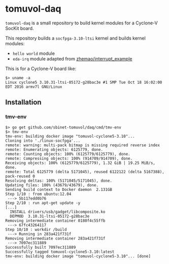 # tomuvol-daq

`tomuvol-daq` is a small repository to build kernel modules for a Cyclone-V SocKit board.

This repository builds a `socfpga-3.10-ltsi` kernel and builds kernel modules:

- `hello world` module
- `eda-irq` module adapted from [zhemao/interrupt_example](https://github.com/zhemao/interrupt_example)

This is for a Cyclone-V board like:

```
$> uname -a
Linux cyclone5 3.10.31-ltsi-05172-g28bac3e #1 SMP Tue Oct 18 16:02:00 EDT 2016 armv7l GNU/Linux
```

## Installation


### tmv-env

```
$> go get github.com/sbinet-tomuvol/daq/cmd/tmv-env
$> tmv-env
tmv-env: building docker image "tomuvol-cyclone5-3.10"...
Cloning into './linux-socfpga'...
remote: warning: multi-pack bitmap is missing required reverse index
remote: Enumerating objects: 6125779, done.
remote: Counting objects: 100% (6125779/6125779), done.
remote: Compressing objects: 100% (914709/914709), done.
Receiving objects: 100% (6125779/6125779), 1.32 GiB | 19.25 MiB/s, done.
remote: Total 6125779 (delta 5171045), reused 6122122 (delta 5167388), pack-reused 0
Resolving deltas: 100% (5171045/5171045), done.
Updating files: 100% (43679/43679), done.
Sending build context to Docker daemon  2.131GB
Step 1/10 : from ubuntu:12.04
 ---> 5b117edd0b76
Step 2/10 : run apt-get update -y
[...]
  INSTALL drivers/usb/gadget/libcomposite.ko
  DEPMOD  3.10.31-ltsi-05172-g28bac3e
Removing intermediate container 0180f4c55ffb
 ---> 67fc43264117
Step 10/10 : workdir /build
 ---> Running in 283a421f731f
Removing intermediate container 283a421f731f
 ---> 7097ec311889
Successfully built 7097ec311889
Successfully tagged tomuvol-cyclone5-3.10:latest
tmv-env: building docker image "tomuvol-cyclone5-3.10"... [done]
```
